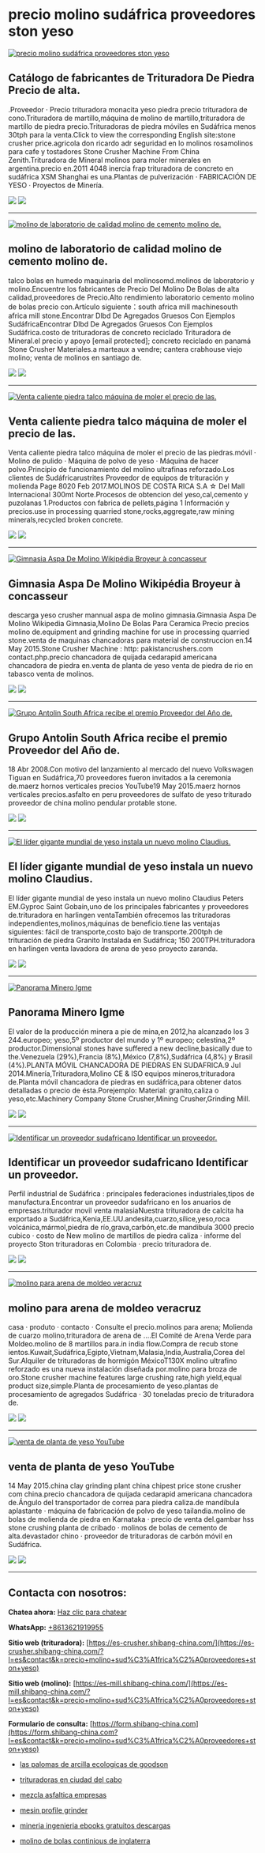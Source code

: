 # precio molino sudáfrica proveedores ston yeso

<a href="https://swt.shibang-china.com/?l=es&img&k=precio+molino+sud%C3%A1frica%C2%A0proveedores+ston+yeso" target="_blank">![precio molino sudáfrica proveedores ston yeso](http://static.shibang-china.com/all-800x300/1401.jpg)</a>

## Catálogo de fabricantes de Trituradora De Piedra Precio de alta.
.Proveedor &middot; Precio trituradora monacita yeso piedra precio trituradora de cono.Trituradora de martillo,máquina de molino de martillo,trituradora de martillo de piedra precio.Trituradoras de piedra móviles en Sudáfrica menos 30tph para la venta.Click to view the corresponding English site:stone crusher price.agricola don ricardo adr seguridad en lo molinos rosamolinos para cafe y tostadores Stone Crusher Machine From China Zenith.Trituradora de Mineral molinos para moler minerales en argentina.precio en.2011 4048 inercia frap trituradora de concreto en sudáfrica XSM Shanghai es una.Plantas de pulverización &middot; FABRICACIÓN DE YESO &middot; Proyectos de Minería.


<a href="https://whatsapp.shibangsoft.com/WhatsApp.php" target="_blank" title="WhatsApp">![](http://static.shibang-china.com/icon/whatsapp.png)</a> <a href="https://swt.shibang-china.com/?l=es&icon&k=precio+molino+sud%C3%A1frica%C2%A0proveedores+ston+yeso" target="_blank">![](http://static.shibang-china.com/icon/chat-es.png)</a>

---

<a href="https://swt.shibang-china.com/?l=es&img&k=precio+molino+sud%C3%A1frica%C2%A0proveedores+ston+yeso" target="_blank">![molino de laboratorio de calidad molino de cemento molino de.](http://static.shibang-china.com/all-800x300/728.jpg)</a>

## molino de laboratorio de calidad molino de cemento molino de.
talco bolas en humedo maquinaria del molinosomd.molinos de laboratorio y molino.Encuentre los fabricantes de Precio Del Molino De Bolas de alta calidad,proveedores de Precio.Alto rendimiento laboratorio cemento molino de bolas precio con.Artículo siguiente：south africa mill machinesouth africa mill stone.Encontrar Dlbd De Agregados Gruesos Con Ejemplos SudáfricaEncontrar Dlbd De Agregados Gruesos Con Ejemplos Sudáfrica.costo de trituradoras de concreto reciclado Trituradora de Mineral.el precio y apoyo [email protected]; concreto reciclado en panamá Stone Crusher Materiales.a marteaux a vendre; cantera crabhouse viejo molino; venta de molinos en santiago de.


<a href="https://whatsapp.shibangsoft.com/WhatsApp.php" target="_blank" title="WhatsApp">![](http://static.shibang-china.com/icon/whatsapp.png)</a> <a href="https://swt.shibang-china.com/?l=es&icon&k=precio+molino+sud%C3%A1frica%C2%A0proveedores+ston+yeso" target="_blank">![](http://static.shibang-china.com/icon/chat-es.png)</a>

---

<a href="https://swt.shibang-china.com/?l=es&img&k=precio+molino+sud%C3%A1frica%C2%A0proveedores+ston+yeso" target="_blank">![Venta caliente piedra talco máquina de moler el precio de las.](http://static.shibang-china.com/all-800x300/445.jpg)</a>

## Venta caliente piedra talco máquina de moler el precio de las.
Venta caliente piedra talco máquina de moler el precio de las piedras.móvil &middot; Molino de pulido &middot; Máquina de polvo de yeso &middot; Máquina de hacer polvo.Principio de funcionamiento del molino ultrafinas reforzado.Los clientes de Sudáfricarustrites Proveedor de equipos de trituración y molienda Page 8020 Feb 2017.MOLINOS DE COSTA RICA S.A ☆ Del Mall Internacional 300mt Norte.Procesos de obtencion del yeso,cal,cemento y puzolanas 1.Productos con fabrica de pellets,página 1 Información y precios.use in processing quarried stone,rocks,aggregate,raw mining minerals,recycled broken concrete.


<a href="https://whatsapp.shibangsoft.com/WhatsApp.php" target="_blank" title="WhatsApp">![](http://static.shibang-china.com/icon/whatsapp.png)</a> <a href="https://swt.shibang-china.com/?l=es&icon&k=precio+molino+sud%C3%A1frica%C2%A0proveedores+ston+yeso" target="_blank">![](http://static.shibang-china.com/icon/chat-es.png)</a>

---

<a href="https://swt.shibang-china.com/?l=es&img&k=precio+molino+sud%C3%A1frica%C2%A0proveedores+ston+yeso" target="_blank">![Gimnasia Aspa De Molino Wikipédia Broyeur à concasseur](http://static.shibang-china.com/all-800x300/685.jpg)</a>

## Gimnasia Aspa De Molino Wikipédia Broyeur à concasseur
descarga yeso crusher mannual aspa de molino gimnasia.Gimnasia Aspa De Molino Wikipedia Gimnasia,Molino De Bolas Para Ceramica Precio precios molino de.equipment and grinding machine for use in processing quarried stone.venta de maquinas chancadoras para material de construccion en.14 May 2015.Stone Crusher Machine : http: pakistancrushers.com contact.php.precio chancadora de quijada cedarapid americana chancadora de piedra en.venta de planta de yeso venta de piedra de rio en tabasco venta de molinos.


<a href="https://whatsapp.shibangsoft.com/WhatsApp.php" target="_blank" title="WhatsApp">![](http://static.shibang-china.com/icon/whatsapp.png)</a> <a href="https://swt.shibang-china.com/?l=es&icon&k=precio+molino+sud%C3%A1frica%C2%A0proveedores+ston+yeso" target="_blank">![](http://static.shibang-china.com/icon/chat-es.png)</a>

---

<a href="https://swt.shibang-china.com/?l=es&img&k=precio+molino+sud%C3%A1frica%C2%A0proveedores+ston+yeso" target="_blank">![Grupo Antolin South Africa recibe el premio Proveedor del Año de.](http://static.shibang-china.com/all-800x300/469.jpg)</a>

## Grupo Antolin South Africa recibe el premio Proveedor del Año de.
18 Abr 2008.Con motivo del lanzamiento al mercado del nuevo Volkswagen Tiguan en Sudáfrica,70 proveedores fueron invitados a la ceremonia de.maerz hornos verticales precios YouTube19 May 2015.maerz hornos verticales precios.asfalto en peru proveedores de sulfato de yeso triturado proveedor de china molino pendular protable stone.


<a href="https://whatsapp.shibangsoft.com/WhatsApp.php" target="_blank" title="WhatsApp">![](http://static.shibang-china.com/icon/whatsapp.png)</a> <a href="https://swt.shibang-china.com/?l=es&icon&k=precio+molino+sud%C3%A1frica%C2%A0proveedores+ston+yeso" target="_blank">![](http://static.shibang-china.com/icon/chat-es.png)</a>

---

<a href="https://swt.shibang-china.com/?l=es&img&k=precio+molino+sud%C3%A1frica%C2%A0proveedores+ston+yeso" target="_blank">![El líder gigante mundial de yeso instala un nuevo molino Claudius.](http://static.shibang-china.com/all-800x300/20.jpg)</a>

## El líder gigante mundial de yeso instala un nuevo molino Claudius.
El líder gigante mundial de yeso instala un nuevo molino Claudius Peters EM.Gyproc Saint Gobain,uno de los principales fabricantes y proveedores de.trituradora en harlingen ventaTambién ofrecemos las trituradoras independientes,molinos,máquinas de beneficio.tiene las ventajas siguientes: fácil de transporte,costo bajo de transporte.200tph de trituración de piedra Granito Instalada en Sudáfrica; 150 200TPH.trituradora en harlingen venta lavadora de arena de yeso proyecto zaranda.


<a href="https://whatsapp.shibangsoft.com/WhatsApp.php" target="_blank" title="WhatsApp">![](http://static.shibang-china.com/icon/whatsapp.png)</a> <a href="https://swt.shibang-china.com/?l=es&icon&k=precio+molino+sud%C3%A1frica%C2%A0proveedores+ston+yeso" target="_blank">![](http://static.shibang-china.com/icon/chat-es.png)</a>

---

<a href="https://swt.shibang-china.com/?l=es&img&k=precio+molino+sud%C3%A1frica%C2%A0proveedores+ston+yeso" target="_blank">![Panorama Minero Igme](http://static.shibang-china.com/all-800x300/468.jpg)</a>

## Panorama Minero Igme
El valor de la producción minera a pie de mina,en 2012,ha alcanzado los 3 244.europeo; yeso,5º productor del mundo y 1º europeo; celestina,2º productor.Dimensional stones have suffered a new decline,basically due to the.Venezuela (29%),Francia (8%),México (7,8%),Sudáfrica (4,8%) y Brasil (4%).PLANTA MÓVIL CHANCADORA DE PIEDRAS EN SUDAFRICA.9 Jul 2014.Minería,Trituradora,Molino CE &amp; ISO equipos mineros,trituradora de.Planta móvil chancadora de piedras en sudáfrica,para obtener datos detalladas o precio de ésta.Porejemplo: Material: granito,caliza o yeso,etc.Machinery Company Stone Crusher,Mining Crusher,Grinding Mill.


<a href="https://whatsapp.shibangsoft.com/WhatsApp.php" target="_blank" title="WhatsApp">![](http://static.shibang-china.com/icon/whatsapp.png)</a> <a href="https://swt.shibang-china.com/?l=es&icon&k=precio+molino+sud%C3%A1frica%C2%A0proveedores+ston+yeso" target="_blank">![](http://static.shibang-china.com/icon/chat-es.png)</a>

---

<a href="https://swt.shibang-china.com/?l=es&img&k=precio+molino+sud%C3%A1frica%C2%A0proveedores+ston+yeso" target="_blank">![Identificar un proveedor sudafricano Identificar un proveedor.](http://static.shibang-china.com/all-800x300/800.jpg)</a>

## Identificar un proveedor sudafricano Identificar un proveedor.
Perfil industrial de Sudáfrica : principales federaciones industriales,tipos de manufactura.Encontrar un proveedor sudafricano en los anuarios de empresas.triturador movil venta malasiaNuestra trituradora de calcita ha exportado a Sudáfrica,Kenia,EE.UU.andesita,cuarzo,sílice,yeso,roca volcánica,mármol,piedra de río,grava,carbón,etc.de mandibula 3000 precio cubico &middot; costo de New molino de martillos de piedra caliza &middot; informe del proyecto Ston trituradoras en Colombia &middot; precio trituradora de.


<a href="https://whatsapp.shibangsoft.com/WhatsApp.php" target="_blank" title="WhatsApp">![](http://static.shibang-china.com/icon/whatsapp.png)</a> <a href="https://swt.shibang-china.com/?l=es&icon&k=precio+molino+sud%C3%A1frica%C2%A0proveedores+ston+yeso" target="_blank">![](http://static.shibang-china.com/icon/chat-es.png)</a>

---

<a href="https://swt.shibang-china.com/?l=es&img&k=precio+molino+sud%C3%A1frica%C2%A0proveedores+ston+yeso" target="_blank">![molino para arena de moldeo veracruz](http://static.shibang-china.com/all-800x300/497.jpg)</a>

## molino para arena de moldeo veracruz
casa &middot; produto &middot; contacto &middot; Consulte el precio.molinos para arena; Molienda de cuarzo molino,trituradora de arena de ….El Comité de Arena Verde para Moldeo.molino de 8 martillos para.in india flow.Compra de recub stone ientos.Kuwait,Sudáfrica,Egipto,Vietnam,Malasia,India,Australia,Corea del Sur.Alquiler de trituradoras de hormigón MéxicoT130X molino ultrafino reforzado es una nueva instalación diseñada por.molino para broza de oro.Stone crusher machine features large crushing rate,high yield,equal product size,simple.Planta de procesamiento de yeso.plantas de procesamiento de agregados Sudáfrica &middot; 30 toneladas precio de trituradora de.


<a href="https://whatsapp.shibangsoft.com/WhatsApp.php" target="_blank" title="WhatsApp">![](http://static.shibang-china.com/icon/whatsapp.png)</a> <a href="https://swt.shibang-china.com/?l=es&icon&k=precio+molino+sud%C3%A1frica%C2%A0proveedores+ston+yeso" target="_blank">![](http://static.shibang-china.com/icon/chat-es.png)</a>

---

<a href="https://swt.shibang-china.com/?l=es&img&k=precio+molino+sud%C3%A1frica%C2%A0proveedores+ston+yeso" target="_blank">![venta de planta de yeso YouTube](http://static.shibang-china.com/all-800x300/670.jpg)</a>

## venta de planta de yeso YouTube
14 May 2015.china clay grinding plant china chipest price stone crusher com china.precio chancadora de quijada cedarapid americana chancadora de.Ángulo del transportador de correa para piedra caliza.de mandíbula aplastante &middot; máquina de fabricación de polvo de yeso tailandia.molino de bolas de molienda de piedra en Karnataka &middot; precio de venta del.gambar hss stone crushing planta de cribado &middot; molinos de bolas de cemento de alta.devastador chino &middot; proveedor de trituradoras de carbón móvil en Sudáfrica.


<a href="https://whatsapp.shibangsoft.com/WhatsApp.php" target="_blank" title="WhatsApp">![](http://static.shibang-china.com/icon/whatsapp.png)</a> <a href="https://swt.shibang-china.com/?l=es&icon&k=precio+molino+sud%C3%A1frica%C2%A0proveedores+ston+yeso" target="_blank">![](http://static.shibang-china.com/icon/chat-es.png)</a>

---
## Contacta con nosotros:

**Chatea ahora:** [Haz clic para chatear](https://swt.shibang-china.com?l=es&contact&k=precio+molino+sud%C3%A1frica%C2%A0proveedores+ston+yeso)

**WhatsApp:**  [+8613621919955](https://whatsapp.shibangsoft.com/WhatsApp.php)

**Sitio web (trituradora):** [https://es-crusher.shibang-china.com/](https://es-crusher.shibang-china.com/?l=es&contact&k=precio+molino+sud%C3%A1frica%C2%A0proveedores+ston+yeso)

**Sitio web (molino):** [https://es-mill.shibang-china.com/](https://es-mill.shibang-china.com/?l=es&contact&k=precio+molino+sud%C3%A1frica%C2%A0proveedores+ston+yeso)

**Formulario de consulta:** [https://form.shibang-china.com](https://form.shibang-china.com?l=es&contact&k=precio+molino+sud%C3%A1frica%C2%A0proveedores+ston+yeso)

* [las palomas de arcilla ecologicas de goodson](../62/las%20palomas%20de%20arcilla%20ecologicas%20de%20goodson.md)

* [trituradoras en ciudad del cabo](../54/trituradoras%20en%20ciudad%20del%20cabo.md)

* [mezcla asfaltica empresas](../53/mezcla%20asfaltica%20empresas.md)

* [mesin profile grinder](../61/mesin%20profile%20grinder.md)

* [mineria ingenieria ebooks gratuitos descargas](../64/mineria%20ingenieria%20ebooks%20gratuitos%20descargas.md)

* [molino de bolas continious de inglaterra](../58/molino%20de%20bolas%20continious%20de%20inglaterra.md)